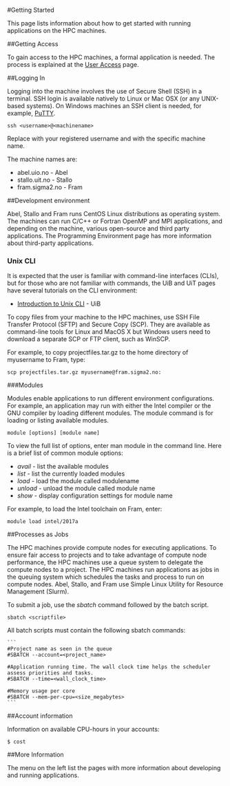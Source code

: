 #Getting Started

This page lists information about how to get started with running applications
on the HPC machines.

##Getting Access

To gain access to the HPC machines, a formal application is needed. The process
is explained at the [User Access](https://www.sigma2.no/node/36) page.

##Logging In

Logging into the machine involves the use of Secure Shell (SSH) in a terminal.
SSH login is available natively to Linux or Mac OSX (or any UNIX-based systems).
On Windows machines an SSH client is needed, for example, [PuTTY](http://putty.org).

```
ssh <username>@<machinename>
```

Replace _<username>_ with your registered username and _<machinename>_ with the specific machine name.

The machine names are:

* abel.uio.no   - Abel
* stallo.uit.no - Stallo
* fram.sigma2.no - Fram

##Development environment

Abel, Stallo and Fram runs CentOS Linux distributions as operating system. The machines can run C/C++ or Fortran OpenMP and MPI applications, and depending on the machine, various open-source and third party applications. The Programming Environment page has more information about third-party applications.

### Unix CLI

It is expected that the user is familiar with command-line interfaces (CLIs), but for those who are not familiar with commands, the UiB and UiT pages have several tutorials on the CLI environment:

* [Introduction to Unix CLI](https://docs.hpc.uib.no/wiki/Introduction_to_Unix_CLI) - UiB

To copy files from your machine to the HPC machines, use SSH File Transfer Protocol (SFTP) and Secure Copy (SCP). They are available as command-line tools for Linux and MacOS X but Windows users need to download a separate SCP or FTP client, such as WinSCP.

For example, to copy projectfiles.tar.gz to the home directory of myusername to Fram, type:

```
scp projectfiles.tar.gz myusername@fram.sigma2.no:
```

###Modules

Modules enable applications to run different environment configurations. For example, an application may run with either the Intel compiler or the GNU compiler by loading different modules. The module command is for loading or listing available modules.

```
module [options] [module name]
```

To view the full list of options, enter man module in the command line. Here is a brief list of common module options:

* _avail_ - list the available modules
* _list_ - list the currently loaded modules
* _load  <module name>_ - load the module called modulename
* _unload  <module name>_ - unload the module called module name
* _show <module name>_  - display configuration settings for module name

For example, to load the Intel toolchain on Fram, enter:

```
module load intel/2017a
```


##Processes as Jobs

The HPC machines provide compute nodes for executing applications. To ensure fair access to projects and to take advantage of compute node performance, the HPC machines use a queue system to delegate the compute nodes to a project. The HPC machines run applications as jobs in the queuing system which schedules the tasks and process to run on compute nodes. Abel, Stallo, and Fram use Simple Linux Utility for Resource Management (Slurm).

To submit a job, use the _sbatch_ command followed by the batch script.

```
sbatch <scriptfile>
```

All batch scripts must contain the following sbatch commands:

    ```
    #Project name as seen in the queue
    #SBATCH --account=<project_name>

    #Application running time. The wall clock time helps the scheduler assess priorities and tasks.
    #SBATCH --time=<wall_clock_time>

    #Memory usage per core
    #SBATCH --mem-per-cpu=<size_megabytes>
    ```

##Account information

Information on available CPU-hours in your accounts:

```
$ cost
```

##More Information

The menu on the left list the pages with more information about developing and running applications.
